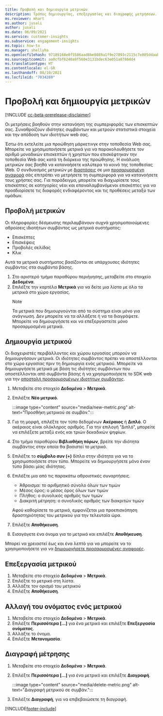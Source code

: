 ```yaml
---
title: Προβολή και δημιουργία μετρικών
description: Τρόπος δημιουργίας, επεξεργασίας και διαγραφής μετρήσεων.
ms.reviewer: mhart
ms.author: jusali
author: jusali
ms.date: 06/09/2021
ms.service: customer-insights
ms.subservice: engagement-insights
ms.topic: how-to
ms.manager: shellyha
ms.openlocfilehash: 97189168e0f5586aad8be8089a1f9e27893c2115c7e805ddaab1efc00e11b860
ms.sourcegitcommit: aa0cfbf6240a9f560e3131bdec63e051a8786dd4
ms.translationtype: HT
ms.contentlocale: el-GR
ms.lasthandoff: 08/10/2021
ms.locfileid: "7034269"
---
```

# <a name="view-and-create-metrics"></a>Προβολή και δημιουργία μετρικών

[!INCLUDE [cc-beta-prerelease-disclaimer](includes/cc-beta-prerelease-disclaimer.md)]

Οι μετρήσεις βοηθούν στην κατανόηση της συμπεριφοράς των επισκεπτών σας. Συναθροίζουν ιδιότητες συμβάντων και μετρούν στατιστικά στοιχεία και την απόδοση των ιδιοτήτων web σας.  

Έστω ότι εκτελείτε μια προώθηση μάρκετινγκ στην τοποθεσία Web σας. Μπορείτε να χρησιμοποιήσετε μετρικά για να παρακολουθήσετε τον αριθμό μοναδικών επισκεπτών ή χρηστών που επισκέφτηκαν την τοποθεσία Web σας κατά τη διάρκεια της προώθησης. Η ανάλυση μετρικών σας βοηθά να κατανοήσετε καλύτερα το κοινό της τοποθεσίας Web. Ο συνδυασμός μετρικών με [διαστάσεις](dimensions.md) σε μια [προσαρμοσμένη αναφορά](custom-reports.md) σάς επιτρέπει να μετρήσετε τη συμπεριφορά για να κατανοήσετε τους χρήστες σας. Για παράδειγμα, μπορείτε να διαχωρίσετε τους επισκέπτες σε κατηγορίες νέοι και επαναλαμβανόμενοι επισκέπτες για να προσδιορίσετε τις διαφορές ενδιαφέροντος και τις προθέσεις μεταξύ των ομάδων.

## <a name="view-metrics"></a>Προβολή μετρικών

Οι πληροφορίες δέσμευσης περιλαμβάνουν συχνά χρησιμοποιούμενες αθροίσεις ιδιοτήτων συμβάντος ως μετρικά συστήματος: 

- Επισκέπτες
- Επισκέψεις
- Προβολές σελίδας
- Κλικ

Αυτά τα μετρικά συστήματος βασίζονται σε υπάρχουσες ιδιότητες συμβάντος στα συμβάντα βάσης.

1. Στο αριστερό τμήμα παραθύρου περιήγησης, μεταβείτε στο στοιχείο **Δεδομένα**. 
1. Επιλέξτε την καρτέλα **Μετρικά** για να δείτε μια λίστα με όλα τα μετρικά στο χώρο εργασίας. 
   > [!NOTE]
   > Τα μετρικά που δημιουργούνται από το σύστημα είναι μόνο για ανάγνωση. Δεν μπορείτε να τα αλλάξετε ή να τα διαγράψετε. Μπορείτε να δημιουργήσετε και να επεξεργαστείτε μόνο προσαρμοσμένα μετρικά.

## <a name="create-a-metric"></a>Δημιουργία μετρικού

Οι διαχειριστές περιβάλλοντος και χώρου εργασίας μπορούν να δημιουργήσουν μετρικά. Οι ιδιότητες συμβάντος πρέπει να αποστέλλονται στο χώρο εργασίας πριν τη δημιουργία ενός μετρικού. Μπορείτε να δημιουργήσετε μετρικά με βάση τις ιδιότητες συμβάντων που αποστέλλονται από συμβάντα βάσης ή να χρησιμοποιήσετε το SDK web για την [αποστολή προσαρμοσμένων ιδιοτήτων συμβάντος](advanced-SDK-implementation.md).

1. Μεταβείτε στο στοιχείο **Δεδομένα** > **Μετρικά**.
1. Επιλέξτε **Νέο μετρικό**.

   :::image type="content" source="media/new-metric.png" alt-text="Προσθήκη μετρικού σε συμβάν.":::

1. Για τη μορφή, επιλέξτε τον τύπο δεδομένων **Ακέραιος** ή **Διπλό**. Ο ακέραιος είναι ολόκληρος αριθμός. Για την επιλογή "Διπλό", μπορείτε να επιλέξετε μεταξύ ενός και τριών δεκαδικών ψηφίων.
1. Στο τμήμα παραθύρου **Βιβλιοθήκη πόρων**, βρείτε την ιδιότητα συμβάντος στην οποία θα βασιστεί το μετρικό.
1. Επιλέξτε το **σύμβολο συν (+)** δίπλα στην ιδιότητα για να το χρησιμοποιήσετε στον τύπο. Μπορείτε να δημιουργήσετε μόνο έναν τύπο βάσει μίας ιδιότητας. 
1. Επιλέξτε μια από τις παρακάτω αθροιστικές συναρτήσεις. 

   - Άθροισμα: το αριθμητικό σύνολο όλων των τιμών 
   - Μέσος όρος: ο μέσος όρος όλων των τιμών
   - Πλήθος: ο συνολικός αριθμός των τιμών
   - Διακριτή μέτρηση: ο συνολικός αριθμός των διακριτών τιμών

   Αφού καθορίσετε το μετρικό, εμφανίζεται μια προεπισκόπηση δραστηριότητας του μετρικού για την τελευταία ώρα.

1. Επιλέξτε **Αποθήκευση**. 
1. Εισαγάγετε ένα όνομα για το μετρικό και επιλέξτε **Αποθήκευση**.

Μπορεί να χρειαστεί έως και ένα λεπτό για να μπορείτε να το χρησιμοποιήσετε για να [δημιουργήσετε προσαρμοσμένες αναφορές](custom-reports.md).

## <a name="edit-a-metric"></a>Επεξεργασία μετρικού

1. Μεταβείτε στο στοιχείο **Δεδομένα** > **Μετρικά**.
1. Επιλέξτε το μετρικό στη λίστα.
1. Αλλάξτε τον ορισμό του μετρικού
1. Επιλέξτε **Αποθήκευση**.

## <a name="change-the-name-of-a-metric"></a>Αλλαγή του ονόματος ενός μετρικού

1. Μεταβείτε στο στοιχείο **Δεδομένα** > **Μετρικά**.
1. Επιλέξτε **Περισσότερα [...]** για ένα μετρικό και επιλέξτε **Επεξεργασία ονόματος**.
1. Αλλάξτε το όνομα. 
1. Επιλέξτε **Μετονομασία**.

## <a name="delete-a-metric"></a>Διαγραφή μέτρησης

1. Μεταβείτε στο στοιχείο **Δεδομένα** > **Μετρικά**.
1. Επιλέξτε **Περισσότερα [...]** για ένα μετρικό και επιλέξτε **Διαγραφή**.

   :::image type="content" source="media/delete-metric.png" alt-text="Διαγραφή μετρικού σε συμβάν.":::

1. Επιλέξτε **Διαγραφή**, για να επιβεβαιώσετε τη διαγραφή.

[!INCLUDE[footer-include](../includes/footer-banner.md)]
